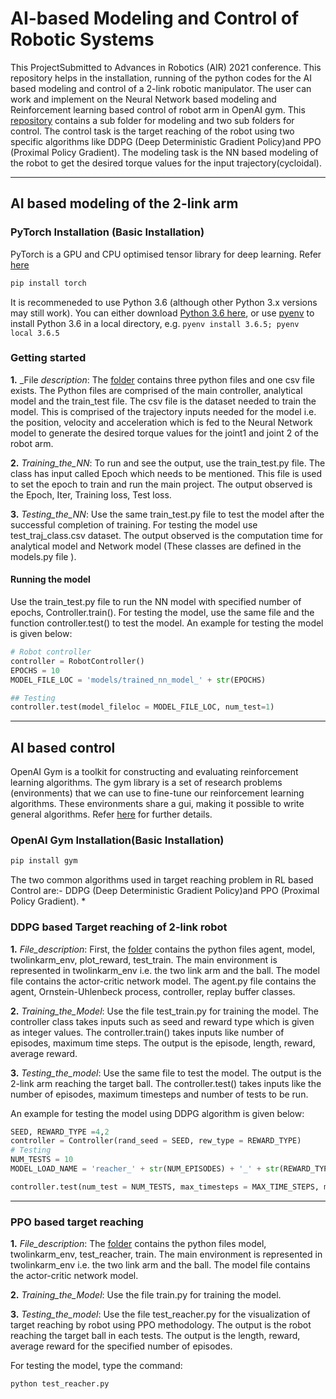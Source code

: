 # AI-based Modeling and Control of Robotic Systems

This ProjectSubmitted to Advances in Robotics (AIR) 2021 conference.
This repository helps in the  installation,  running of the python codes for the AI based modeling and control of a 2-link robotic manipulator.
The user can work and implement on the Neural Network based modeling and Reinforcement learning based control of robot arm in OpenAI gym. This [repository](https://github.com/deepakraina99/ai-modeling-control-robotics) contains a sub folder for modeling and two sub folders for control. The control task is the target reaching of the robot using two specific algorithms like DDPG (Deep Deterministic Gradient Policy)and PPO (Proximal Policy Gradient). The modeling task is the NN based modeling of the robot to get the desired torque values for the input trajectory(cycloidal). 
***

## AI based modeling of the 2-link arm
### PyTorch Installation (Basic Installation)
PyTorch is a GPU and CPU optimised tensor library for deep learning. Refer [here](https://pytorch.org/docs/stable/index.html)

```bash
pip install torch
```
It is recommeneded to use Python 3.6 (although other Python 3.x versions may still work). You can either download [Python 3.6 here](https://www.python.org/downloads/), or use [pyenv](https://github.com/pyenv/pyenv) to install Python 3.6 in a local directory, e.g. `pyenv install 3.6.5; pyenv local 3.6.5`
### Getting started
**1.** _File _description_: The [folder](https://github.com/deepakraina99/ai-modeling-control-robotics/tree/main/2link-model-learning) contains three python files  and one csv file exists. The Python files are comprised of the main controller, analytical model and the train_test file. The csv file is the dataset needed to train the model. This is comprised of the trajectory inputs needed for the model i.e. the position, velocity and acceleration which is fed to the Neural Network model to generate the desired torque values for the joint1 and joint 2 of the robot arm.

**2.** _Training_the_NN_: To run and see the output, use the train_test.py file. The class has input called Epoch which needs to be mentioned. This file is used to set the epoch to train and run the main project. The output observed is the Epoch, Iter, Training loss, Test loss.

**3.** _Testing_the_NN_: Use the same train_test.py file to test the model after the successful completion of training. For testing the model use test_traj_class.csv dataset. The output observed is the computation time for analytical model and Network model (These classes are defined in the models.py file ).
#### Running the model
Use the train_test.py file to run the NN model with specified number of epochs, Controller.train(). For testing the model, use the same file and the function controller.test() to test the model.
An example for testing the model is given below:

```python
# Robot controller
controller = RobotController()
EPOCHS = 10
MODEL_FILE_LOC = 'models/trained_nn_model_' + str(EPOCHS)

## Testing
controller.test(model_fileloc = MODEL_FILE_LOC, num_test=1)
```
***
## AI based control
OpenAI Gym is a toolkit for constructing and evaluating reinforcement learning algorithms. The gym library is a set of research problems (environments) that we can use to fine-tune our reinforcement learning algorithms. These environments share a gui, making it possible to write general algorithms. Refer [here](https://gym.openai.com/) for further details. 
### OpenAI Gym Installation(Basic Installation)

```bash
pip install gym
```
The two common algorithms used in target reaching problem in RL based Control are:- DDPG (Deep Deterministic Gradient 
Policy)and PPO (Proximal Policy Gradient). 
*
### DDPG based Target reaching of 2-link robot
**1.** _File_description_: First, the [folder](https://github.com/deepakraina99/ai-modeling-control-robotics/tree/main/ddpg_reacher_twolink) contains the python files agent, model, twolinkarm_env, plot_reward, test_train. The main environment is represented in twolinkarm_env i.e. the two link arm and the ball. The model file contains the actor-critic network model. The agent.py file contains the agent, Ornstein-Uhlenbeck process, controller, replay buffer classes.

**2.** _Training_the_Model_: Use the file test_train.py for training the model. The controller class takes inputs such as seed and reward type which is given as integer values. The controller.train() takes inputs like number of episodes, maximum time steps. The output is the episode, length, reward, average reward.

**3.** _Testing_the_model_: Use the same file to test the model. The output is the 2-link arm reaching the target ball. The controller.test() takes inputs like the number of episodes, maximum timesteps and number of tests to be run.

An example for testing the model using DDPG algorithm is given below:
```python
SEED, REWARD_TYPE =4,2
controller = Controller(rand_seed = SEED, rew_type = REWARD_TYPE)
# Testing
NUM_TESTS = 10
MODEL_LOAD_NAME = 'reacher_' + str(NUM_EPISODES) + '_' + str(REWARD_TYPE)

controller.test(num_test = NUM_TESTS, max_timesteps = MAX_TIME_STEPS, model_name = MODEL_LOAD_NAME)
```
***
### PPO based target reaching
**1.** _File_description_: The [folder](https://github.com/deepakraina99/ai-modeling-control-robotics/tree/main/ppo_reacher_twolink) contains the python files  model, twolinkarm_env, test_reacher, train. The main environment is represented in twolinkarm_env i.e. the two link arm and the ball. The model file contains the actor-critic network model. 

**2.** _Training_the_Model_: Use the file train.py for training the model. 

**3.** _Testing_the_model_: Use the file test_reacher.py for the visualization of target reaching by robot using PPO methodology. The output is the robot reaching the target ball in each tests.  The output is the length, reward, average reward for the specified number of episodes.

For testing the model,
type the command:
```bash
python test_reacher.py
```
